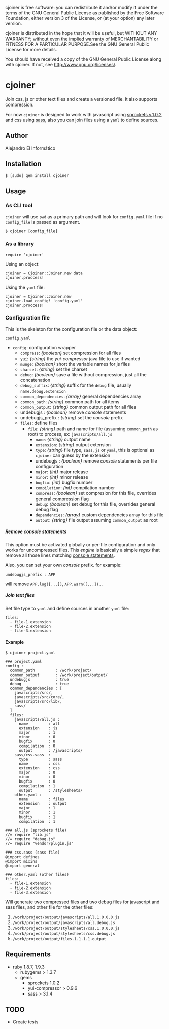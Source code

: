 cjoiner is free software: you can redistribute it and/or modify
it under the terms of the GNU General Public License as published by
the Free Software Foundation, either version 3 of the License, or
(at your option) any later version.

cjoiner is distributed in the hope that it will be useful,
but WITHOUT ANY WARRANTY; without even the implied warranty of
MERCHANTABILITY or FITNESS FOR A PARTICULAR PURPOSE.See the
GNU General Public License for more details.

You should have received a copy of the GNU General Public License
along with cjoiner. If not, see <http://www.gnu.org/licenses/>.

cjoiner
========================================
Join css, js or other text files and create a versioned file. It also supports compression.

For now `cjoiner` is designed to work with javascript using [sprockets v.1.0.2](https://github.com/sstephenson/sprockets/tree/1.0.2) and css using [sass](http://sass-lang.com/), also you can join files using a `yaml` to define sources.

Author
----------------------------------------
Alejandro El Informático

Installation
----------------------------

    $ [sudo] gem install cjoiner

Usage
----------------------------------------
### As CLI tool
`cjoiner` will use `pwd` as a primary path and will look for `config.yaml` file if no `config_file` is passed as argument.

    $ cjoiner [config_file]

### As a library

    require 'cjoiner'

Using an object:

    cjoiner = Cjoiner::Joiner.new data
    cjoiner.proccess!

Using the `yaml` file:

    cjoiner = Cjoiner::Joiner.new
    cjoiner.load_config! 'config.yaml'
    cjoiner.proccess!

### Configuration file
This is the skeleton for the configuration file or the data object:

`config.yaml`

* `config`: configuration wrapper
    * `compress`: _{boolean}_ set compression for all files
    * `yui`: _{string}_ the _yui-compressor_ java file to use if wanted
    * `munge`: _{boolean}_ short the variable names for js files
    * `charset`: _{string}_ set the charset
    * `debug`: _{boolean}_ save a file without compression, just all the concatenation
    * `debug_suffix`: _{string}_ suffix for the `debug` file, usually `name.debug.extension`
    * `common_dependencies`: _{array}_ general dependencies array
    * `common_path`: _{string}_ common path for all items
    * `common_output`: _{string}_ common output path for all files
    *  undebugjs : _{boolean}_ remove _console_ statements
    *  undebugjs_prefix : _{string}_ set the _console_ prefix
    * `files`: define files
        * `file`: _{string}_ path and name for file (assuming `common_path` as root) to process, ex: `javascripts/all.js`
            * `name`: _{string}_ output name
            * `extension`: _{string}_ output extension
            * `type`: _{string}_ file type, `sass`, `js` or `yaml`, this is optional as `cjoiner` can guess by the extension
            *  undebugjs : _{boolean}_ remove _console_ statements per file configuration
            * `major`: _{int}_ major release
            * `minor`: _{int}_ minor release
            * `bugfix`: _{int}_ bugfix number
            * `compilation`: _{int}_ compilation number
            * `compress`: _{boolean}_ set compresion for this file, overrides general compression flag
            * `debug`: _{boolean}_ set debug for this file, overrides general debug flag
            * `dependencies`: _{array}_ custom dependencies array for this file
            * `output`: _{string}_ file output assuming `common_output` as root

##### Remove _console_ statements
This option must be activated globally or per-file configuration and only works for uncompressed files.
This _engine_ is basically a simple _regex_ that remove all those lines matching [console statements](https://developers.google.com/chrome-developer-tools/docs/console-api).

Also, you can set your own _console_ prefix. for example:

```
undebugjs_prefix : APP
```

will remove `APP.log([...])`, `APP.warn([...])`...

##### Join text files
Set file type to `yaml` and define sources in another `yaml` file:

    files:
      - file-1.extension
      - file-2.extension
      - file-3.extension

#### Example

    $ cjoiner project.yaml

    ### project.yaml
    config :
      common_path         : /work/project/
      common_output       : /work/project/output/
      undebugjs           : true
      debug               : true
      common_dependencies : [
        javascripts/src/,
        javascripts/src/core/,
        javascripts/src/lib/,
        sass/
      ]
      files:
        javascripts/all.js :
          name         : all
          extension    : js
          major        : 1
          minor        : 0
          bugfix       : 0
          compilation  : 0
          output       : /javascripts/
        sass/css.sass  :
          type         : sass
          name         : css
          extension    : css
          major        : 0
          minor        : 0
          bugfix       : 0
          compilation  : 1
          output       : /stylesheets/
        other.yaml :
          name         : files
          extension    : output
          major        : 1
          minor        : 1
          bugfix       : 1
          compilation  : 1

    ### all.js (sprockets file)
    //= require "lib.js"
    //= require "debug.js"
    //= require "vendor/plugin.js"

    ### css.sass (sass file)
    @import defines
    @import mixins
    @import general

    ### other.yaml (other files)
    files:
      - file-1.extension
      - file-2.extension
      - file-3.extension

Will generate two compressed files and two debug files for javascript and sass files, and other file for the other files:

1. `/work/project/output/javascripts/all.1.0.0.0.js`
2. `/work/project/output/javascripts/all.debug.js`
3. `/work/project/output/stylesheets/css.1.0.0.0.js`
4. `/work/project/output/stylesheets/css.debug.js`
5. `/work/project/output/files.1.1.1.1.output`

Requirements
----------------------------------------
* ruby 1.8.7, 1.9.3
    * rubygems > 1.3.7
    * gems
        * sprockets 1.0.2
        * yui-compressor > 0.9.6
        * sass > 3.1.4

TODO
-----------
* Create tests
